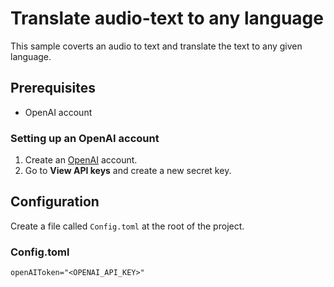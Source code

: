 # Translate audio-text to any language 

 This sample coverts an audio to text and translate the text to any given language.

 ## Prerequisites
 * OpenAI account

 ### Setting up an OpenAI account
 1. Create an [OpenAI](https://platform.openai.com/) account.
 2. Go to **View API keys** and create a new secret key.

 ## Configuration
 Create a file called `Config.toml` at the root of the project.

 ### Config.toml
 ```
 openAIToken="<OPENAI_API_KEY>"
 ```

